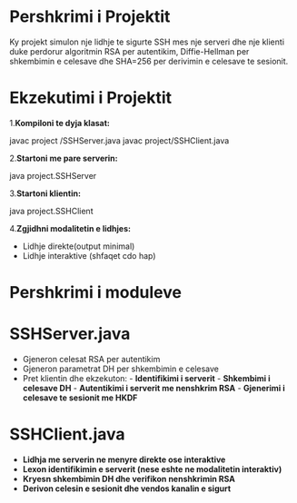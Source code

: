 # Pershkrimi i Projektit

Ky projekt simulon nje lidhje te sigurte SSH mes nje serveri dhe nje klienti duke perdorur algoritmin RSA per autentikim, Diffie-Hellman per shkembimin e celesave dhe SHA=256 per derivimin e celesave te sesionit.

# Ekzekutimi i Projektit

1.**Kompiloni te dyja klasat:**

  javac project /SSHServer.java
  javac project/SSHClient.java

2.**Startoni me pare serverin:**

  java project.SSHServer

3.**Startoni klientin:**

  java project.SSHClient

4.**Zgjidhni modalitetin e lidhjes:**

  - Lidhje direkte(output minimal)
  - Lidhje interaktive (shfaqet cdo hap)


# Pershkrimi i moduleve 

# SSHServer.java
- Gjeneron celesat RSA per autentikim
- Gjeneron parametrat DH per shkembimin e celesave
- Pret klientin dhe ekzekuton:
      - **Identifikimi i serverit**
      - **Shkembimi i celesave DH**
      - **Autentikimi i serverit me nenshkrim RSA**
      - **Gjenerimi i celesave te sesionit me HKDF**

# SSHClient.java
- **Lidhja me serverin ne menyre direkte ose interaktive**
- **Lexon identifikimin e serverit (nese eshte ne modalitetin interaktiv)**
- **Kryesn shkembimin DH dhe verifikon nenshkrimin RSA**
- **Derivon celesin e sesionit dhe vendos kanalin e sigurt**


